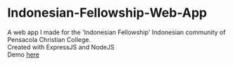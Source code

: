 # Indonesian-Fellowship-Web-App
A web app I made for the 'Indonesian Fellowship' Indonesian community of Pensacola Christian College. <br>
Created with ExpressJS and NodeJS <br>
Demo [here](https://indonesian-fellowship.herokuapp.com) 
